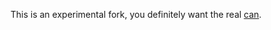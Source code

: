 This is an experimental fork, you definitely want the real [can](https://www.npmjs.com/package/can).
